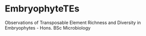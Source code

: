 # EmbryophyteTEs
Observations of Transposable Element Richness and Diversity in Embryophytes - Hons. BSc Microbiology
